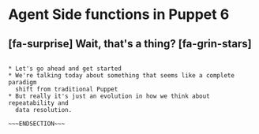<!SLIDE cover center>
# Agent Side functions in Puppet 6
## [fa-surprise] Wait, that's a thing? [fa-grin-stars]

~~~SECTION:notes~~~

* Let's go ahead and get started
* We're talking today about something that seems like a complete paradigm
  shift from traditional Puppet
* But really it's just an evolution in how we think about repeatability and
  data resolution.

~~~ENDSECTION~~~
